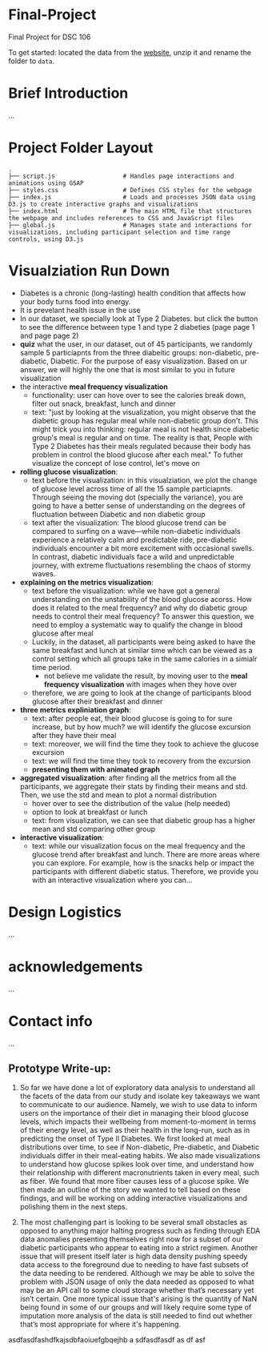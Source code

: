 # Final-Project
Final Project for DSC 106

To get started:
located the data from the [website](https://physionet.org/content/cgmacros/1.0.0/), unzip it and rename the folder to `data`.


# Brief Introduction
...

# Project Folder Layout
    .
    ├── script.js                   # Handles page interactions and animations using GSAP
    ├── styles.css                  # Defines CSS styles for the webpage
    ├── index.js                    # Loads and processes JSON data using D3.js to create interactive graphs and visualizations
    ├── index.html                  # The main HTML file that structures the webpage and includes references to CSS and JavaScript files
    ├── global.js                   # Manages state and interactions for visualizations, including participant selection and time range controls, using D3.js

# Visualziation Run Down
- Diabetes is a chronic (long-lasting) health condition that affects how your body turns food into energy.
- It is prevelant health issue in the use
- In our dataset, we specially look at Type 2 Diabetes. but click the button to see the difference between type 1 and type 2 diabeties (page page 1 and page page 2)
- **quiz** what the user, in our dataset, out of 45 participants, we randomly sample 5 particiapnts from the three diabeitic groups: non-diabetic, pre-diabetic, Diabetic. For the purpose of easy visualization. Based on ur answer, we will highly the one that is most similar to you in future visualization
- the interactive **meal frequency visualization**
    - functionality: user can hove over to see the calories break down, filter out snack, breakfast, lunch and dinner
    - text: "just by looking at the visualization, you might observe that the diabetic group has regular meal while non-diabetic group don't. This might trick you into thinking: regular meal is not health since diabetic group's meal is regular and on time. The reality is that, People with Type 2 Diabetes has their meals regulated because their body has problem in control the blood glucose after each meal." To futher visualize the concept of lose control, let's move on
- **rolling glucose visualization**:
    - text before the visualization: in this visualziation, we plot the change of glucose level across time of all the 15 sample particiapnts. Through seeing the moving dot (specially the variance), you are going to have a better sense of understanding on the degrees of fluctuation between Diabetic and non diabetic group
    - text after the visualization: The blood glucose trend can be compared to surfing on a wave—while non-diabetic individuals experience a relatively calm and predictable ride, pre-diabetic individuals encounter a bit more excitement with occasional swells. In contrast, diabetic individuals face a wild and unpredictable journey, with extreme fluctuations resembling the chaos of stormy waves.
- **explaining on the metrics visualization**: 
    - text before the visualization: while we have got a general understanding on the unstability of the blood glucose acorss. How does it related to the meal frequency? and why do diabetic group needs to control their meal frequency? To answer this question, we need to employ a systematic way to qualify the change in blood glucose after meal
    - Luckily, in the dataset, all participants were being asked to have the same breakfast and lunch at similar time which can be viewed as a control setting which all groups take in the same calories in a simialr time period.
        - not believe me validate the result, by moving user to the **meal frequency visualization** with images when they hove over
    - therefore, we are going to look at the change of participants blood glucose after their breakfast and dinner
- **three metrics expliniation graph**:
    - text: after people eat, their blood glucose is going to for sure increase, but by how much? we will identify the glucose excursion after they have their meal
    - text: moreover, we will find the time they took to achieve the glucose excursion
    - text: we will find the time they took to recovery from the excursion
    - **presenting them with animated graph**
- **aggregated visualization**: after finding all the metrics from all the participants, we aggregate their stats by finding their means and std. Then, we use the std and mean to plot a normal distribution
    - hover over to see the distribution of the value (help needed)
    - option to look at breakfast or lunch 
    - text: from visualization, we can see that diabetic group has a higher mean and std comparing other group
- **interactive visualization**: 
    - text: while our visualization focus on the meal frequency and the glucose trend after breakfast and lunch. There are more areas where you can explore. For example, how is the snacks help or impact the participants with different diabetic status. Therefore, we provide you with an interactive visualization where you can...




# Design Logistics
...

# acknowledgements
...

# Contact info
...

## Prototype Write-up:
1. So far we have done a lot of exploratory data analysis to understand all the facets of the data from our study and isolate key takeaways we want to communicate to our audience.
Namely, we wish to use data to inform users on the importance of their diet in managing their blood glucose levels, which impacts their wellbeing from moment-to-moment in terms of their energy level, as well as their health in the long-run, such as in predicting the onset of Type II Diabetes.
We first looked at meal distributions over time, to see if Non-diabetic, Pre-diabetic, and Diabetic individuals differ in their meal-eating habits.
We also made visualizations to understand how glucose spikes look over time, and understand how their relationship with different macronutrients taken in every meal, such as fiber. We found that more fiber causes less of a glucose spike.
We then made an outline of the story we wanted to tell based on these findings, and will be working on adding interactive visualizations and polishing them in the next steps.

2. The most challenging part is looking to be several small obstacles as opposed to anything major halting progress such as finding through EDA data anomalies presenting themselves right now for a subset of our diabetic participants who appear to eating into a strict regimen. Another issue that will present itself later is high data density pushing speedy data access to the foreground due to needing to have fast subsets of the data needing to be rendered. Although we may be able to solve the problem with JSON usage of only the data needed as opposed to what may be an API call to some cloud storage whether that’s necessary yet isn’t certain. One more typical issue that's arising is the quantity of NaN being found in some of our groups and will likely require some type of imputation more analysis of the data is still needed to find out whether that’s most appropriate for where it's happening.




asdfasdfashdfkajsdbfaoiuefgbqejhb
a
sdfasdfasdf
as
df
asf

